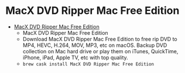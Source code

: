 # MacX DVD Ripper Mac Free Edition
- [MacX DVD Ripper Mac Free Edition](https://www.macxdvd.com/dvd-ripper-mac-free/)
  -  MacX DVD Ripper Mac Free Edition
  - Download MacX DVD Ripper Mac Free Edition to free rip DVD to MP4, HEVC, H.264, MOV, MP3, etc on macOS. Backup DVD collection on Mac hard drive or play them on iTunes, QuickTime, iPhone, iPad, Apple TV, etc with top quality.
  - `brew cask install MacX DVD Ripper Mac Free Edition`
